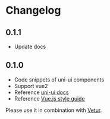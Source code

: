 # Changelog

## 0.1.1

- Update docs

## 0.1.0

- Code snippets of uni-ui components
- Support vue2
- Reference [uni-ui docs](https://github.com/dcloudio/uni-ui#readme)
- Reference [Vue.js style guide](https://vuejs.org/v2/style-guide/index.html)

Please use it in combination with [Vetur](https://marketplace.visualstudio.com/items?itemName=octref.vetur).
